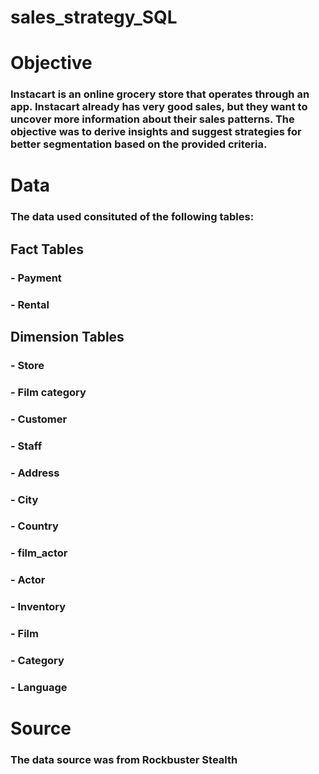 # sales_strategy_SQL
# Objective 
### Instacart is an online grocery store that operates through an app. Instacart already has very good sales, but they want to uncover more information about their sales patterns. The objective was to derive insights and suggest strategies for better segmentation based on the provided criteria. 

# Data
### The data used consituted of the following tables: 

## Fact Tables
### - Payment
### - Rental

## Dimension Tables
### - Store
### - Film category 
### - Customer
### - Staff
### - Address
### - City 
### - Country 
### - film_actor
### - Actor
### - Inventory 
### - Film 
### - Category 
### - Language

# Source 
### The data source was from Rockbuster Stealth
